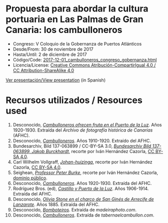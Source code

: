 # Propuesta para abordar la cultura portuaria en Las Palmas de Gran Canaria: los cambulloneros
* Congreso: V Coloquio de la Gobernanza de Puertos Atlánticos
* Desde/From: 30 de noviembre de 2017
* Hasta/Until: 2 de diciembre de 2017
* Código/Code: [2017-12-01_cambulloneros_congreso_gobernanza.html](https://github.com/ivanhercaz/research/blob/master/talks/2017-12-01%20cambulloneros%20congreso%20gobernanza/2017-12-01_cambulloneros_congreso_gobernanza.html)
* Licencia/License: [Creative Commons Atribución-CompartirIgual 4.0 / CC Attribution-ShareAlike 4.0](https://creativecommons.org/licenses/by-sa/4.0/)

[Ver presentación/View presentation](https://ivanhercaz.github.io/research/talks/2017-12-01%20cambulloneros%20congreso%20gobernanza/2017-12-01_cambulloneros_congreso_gobernanza.html) (in Spanish)

# Recursos utilizados / Resources used
1. Desconocido, *[Cambulloneros ofrecen fruta en el Puerto de la Luz](http://www.fotosantiguascanarias.org/oaistore/opac/ficha.php?informatico=00025808MO)*. Años 1920-1930\. Extraída del *Archivo de fotografía histórica de Canarias* (AFHC).
2. Desconocido, *[Cambulloneros](http://www.fotosantiguascanarias.org/oaistore/opac/ficha.php?informatico=00024215MO)*. Años 1910-1920\. Extraído del AFHC.
3.  Bundesarchiv, Bild 137-063899 / CC-BY-SA 3.0, *[Bundesarchiv Bild 137-063899, Jakob Burckhardt](https://commons.wikimedia.org/wiki/File:Bundesarchiv_Bild_137-063899,_Jakob_Burckhardt.jpg)*, recorte por Iván Hernández Cazorla, [CC BY-SA 4.0](https://creativecommons.org/licenses/by-sa/4.0/legalcode).
4. Carl Wilhelm Vollgraff, *[Johan-huizinga](https://commons.wikimedia.org/wiki/File:Johan-huizinga1.jpg)*, recorte por Iván Hernández Cazorla, [CC BY-SA 4.0](https://creativecommons.org/licenses/by-sa/4.0/legalcode).
5. Seighean, *[Professor Peter Burke](https://commons.wikimedia.org/wiki/File:Peter_Burke.jpg)*, recorte por Iván Hernández Cazorla, [dominio público](https://wiki.creativecommons.org/wiki/Public_domain).
6. Desconocido, *[Cambulloneros](http://www.fotosantiguascanarias.org/oaistore/opac/ficha.php?informatico=00025809MO)*. Años 1920-1930\. Extraída del AFHC.
7. Rodríguez Bros. (ed), *[Castillo y Puerto de la Luz](http://www.fotosantiguascanarias.org/oaistore/opac/ficha.php?informatico=00002628MO)*. Años 1906-1914\. Extraída del AFHC.
8. Desconocido, *[Olivia Stone en el charco de San Ginés de Arrecife de Lanzarote](http://www.fotosantiguascanarias.org/oaistore/opac/ficha.php?informatico=00000164MO)*. Años 1885\. Extraída del AFHC.
9. Desconocido, *[Bomboteiros](http://madeiraphoto.com/bomboterios-vendedores-flutuantes/)*. Extraída de *madeiraphoto.com*.
10. Desconocido, *[Cambulloneros](http://tabernaelcambullon.com/blog/que-significa-cambullon/)*. Extraída de *tabernaelcambullon.com*.
